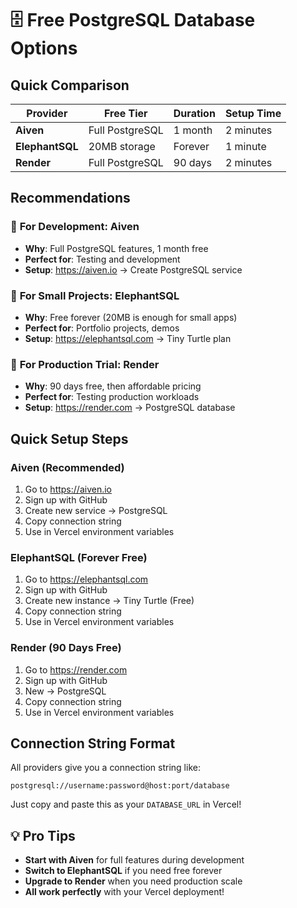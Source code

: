 # 🗄️ Free PostgreSQL Database Options

## Quick Comparison

| Provider | Free Tier | Duration | Setup Time |
|----------|-----------|----------|------------|
| **Aiven** | Full PostgreSQL | 1 month | 2 minutes |
| **ElephantSQL** | 20MB storage | Forever | 1 minute |
| **Render** | Full PostgreSQL | 90 days | 2 minutes |

## Recommendations

### 🥇 **For Development: Aiven**
- **Why**: Full PostgreSQL features, 1 month free
- **Perfect for**: Testing and development
- **Setup**: https://aiven.io → Create PostgreSQL service

### 🥈 **For Small Projects: ElephantSQL**
- **Why**: Free forever (20MB is enough for small apps)
- **Perfect for**: Portfolio projects, demos
- **Setup**: https://elephantsql.com → Tiny Turtle plan

### 🥉 **For Production Trial: Render**
- **Why**: 90 days free, then affordable pricing
- **Perfect for**: Testing production workloads
- **Setup**: https://render.com → PostgreSQL database

## Quick Setup Steps

### Aiven (Recommended)
1. Go to https://aiven.io
2. Sign up with GitHub
3. Create new service → PostgreSQL
4. Copy connection string
5. Use in Vercel environment variables

### ElephantSQL (Forever Free)
1. Go to https://elephantsql.com
2. Sign up with GitHub
3. Create new instance → Tiny Turtle (Free)
4. Copy connection string
5. Use in Vercel environment variables

### Render (90 Days Free)
1. Go to https://render.com
2. Sign up with GitHub
3. New → PostgreSQL
4. Copy connection string
5. Use in Vercel environment variables

## Connection String Format
All providers give you a connection string like:
```
postgresql://username:password@host:port/database
```

Just copy and paste this as your `DATABASE_URL` in Vercel!

## 💡 Pro Tips
- **Start with Aiven** for full features during development
- **Switch to ElephantSQL** if you need free forever
- **Upgrade to Render** when you need production scale
- **All work perfectly** with your Vercel deployment!